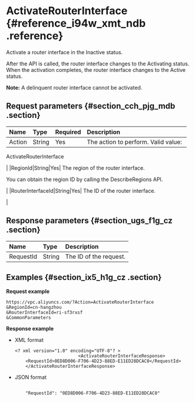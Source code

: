 # ActivateRouterInterface {#reference_i94w_xmt_ndb .reference}

Activate a router interface in the Inactive status.

After the API is called, the router interface changes to the Activating status. When the activation completes, the router interface changes to the Active status.

**Note:** A delinquent router interface cannot be activated.

## Request parameters {#section_cch_pjg_mdb .section}

|Name|Type|Required|Description|
|:---|:---|:-------|:----------|
|Action|String|Yes| The action to perform. Valid value: 

 ActivateRouterInterface

 |
|RegionId|String|Yes| The region of the router interface.

 You can obtain the region ID by calling the DescribeRegions API.

 |
|RouterInterfaceId|String|Yes| The ID of the router interface.

 |

## Response parameters {#section_ugs_f1g_cz .section}

|Name|Type|Description|
|:---|:---|:----------|
|RequestId|String|The ID of the request.|

## Examples {#section_ix5_h1g_cz .section}

**Request example**

``` {#createVPCpub}
https://vpc.aliyuncs.com/?Action=ActivateRouterInterface
&RegionId=cn-hangzhou
&RouterInterfaceId=ri-sf3rxsf
&CommonParameters
```

**Response example**

-   XML format

    ```
    <? xml version="1.0" encoding="UTF-8"? >
                            <ActivateRouterInterfaceResponse>
        <RequestId>0ED8D006-F706-4D23-88ED-E11ED28DCAC0</RequestId>
        </ActivateRouterInterfaceResponse>
    ```

-   JSON format

    ```
     
        "RequestId": "0ED8D006-F706-4D23-88ED-E11ED28DCAC0"
    
    ```


